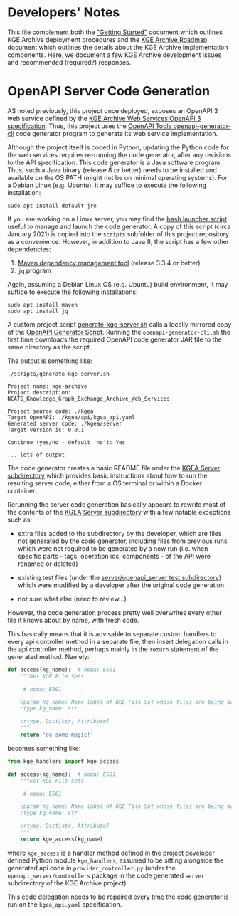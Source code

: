 # Developers' Notes

This file complement both the ["Getting Started"](README.md) document which outlines KGE Archive deployment procedures and the [KGE Archive Roadmap](KGE_ARCHIVE_ROADMAP.md) document which outlines the details about the KGE Archive implementation components. Here, we document a few KGE Archive development issues and recommended (required?) responses.

# OpenAPI Server Code Generation

AS noted previously, this project once deployed, exposes an OpenAPI 3 web service defined by the [KGE Archive Web Services OpenAPI 3 specification](./api/kgea_api.yaml).  Thus, this project uses the [OpenAPI Tools openapi-generator-cli](https://github.com/OpenAPITools/openapi-generator) code generator program to generate its web service implementation.

Although the project itself is coded in Python, updating the Python code for the web services requires re-running the code generator, after any revisions to the API specification. This code generator is a Java software program. Thus, such a Java binary (release 8 or better) needs to be installed and available on the OS PATH (might not be on minimal operating systems). For a Debian Linux (e.g. Ubuntu), it may suffice to execute the following installation:

```shell
sudo apt install default-jre
```

If you are working on a Linux server, you may find the [bash launcher script](https://github.com/OpenAPITools/openapi-generator/blob/master/bin/utils/openapi-generator-cli.sh) useful to manage and launch the code generator.  A copy of this script (circa January 2021) is copied into the `scripts` subfolder of this project repository as a convenience. However, in addition to Java 8, the script has a few other dependencies:

1. [Maven dependency management tool](https://maven.apache.org/) (release 3.3.4 or better)
2.  `jq` program 
   
Again, assuming a Debian Linux OS (e.g. Ubuntu) build environment, it may suffice to execute the following installations:

```shell
sudo apt install maven
sudo apt install jq
```

A custom project script [generate-kge-server.sh](../scripts/generate-kge-server.sh) calls a locally mirrored copy of the [OpenAPI Generator Script](../scripts/openapi-generator-cli.sh). Running the `openapi-generator-cli.sh` the first time downloads the required OpenAPI code generator JAR file to the same directory as the script. 

The output is something like:

```shell
./scripts/generate-kge-server.sh

Project name: kge-archive
Project description: NCATS_Knowledge_Graph_Exchange_Archive_Web_Services

Project source code: ./kgea
Target OpenAPI: ./kgea/api/kgea_api.yaml
Generated server code: ./kgea/server
Target version is: 0.0.1

Continue (yes/no - default 'no'): Yes

... lots of output

```

The code generator creates a basic README file under the [KGEA Server subdirectory](./server/README.md) which provides basic instructions about how to run the resulting server code, either from a OS terminal or within a Docker container.

Rerunning the server code generation basically appears to rewrite most of the contents of the [KGEA Server subdirectory](./server) with a few notable exceptions such as:

- extra files added to the subdirectory by the developer, which are files not generated by the code generator, including files from previous runs which were not required to be generated by a new run (i.e. when specific parts - tags, operation ids, components - of the API were renamed or deleted)
  
- existing test files (under the [server/openapi_server test subdirectory](./server/openapi_server/test)) which were modified by a developer after the original code generation.

- not sure what else (need to review...)

However, the code generation process pretty well overwrites every other file it knows about by name, with fresh code.

This basically means that it is advisable to separate custom handlers to every api controller method in a separate file, then insert delegation calls in the api controller method, perhaps mainly in the `return` statement of the generated method. Namely:

```python
def access(kg_name):  # noqa: E501
    """Get KGE File Sets

     # noqa: E501

    :param kg_name: Name label of KGE File Set whose files are being accessed
    :type kg_name: str

    :rtype: Dict[str, Attribute]
    """
    return 'do some magic!'
```

becomes something like:

```python
from kge_handlers import kge_access

def access(kg_name):  # noqa: E501
    """Get KGE File Sets

     # noqa: E501

    :param kg_name: Name label of KGE File Set whose files are being accessed
    :type kg_name: str

    :rtype: Dict[str, Attribute]
    """
    return kge_access(kg_name)
```

where `kge_access` is a handler method defined in the project developer defined Python module `kge_handlers`, assumed to be sitting alongside the generated api code in `provider_controller.py` (under the `openapi_server/controllers` package in the code generated `server` subdirectory of the KGE Archive project).

This code delegation needs to be repaired every time the code generator is run on the `kgea_api.yaml` specification.

